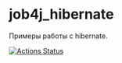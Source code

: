# job4j_hibernate

Примеры работы с hibernate.

[![Actions Status](https://github.com/alxkzncoff/job4j_hibernate/workflows/java-ci/badge.svg)](https://github.com/alxkzncoff/job4j_hibernate/actions)